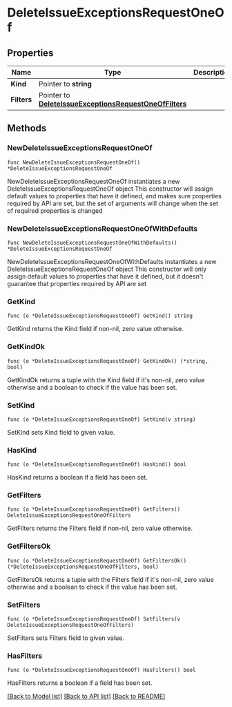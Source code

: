 # DeleteIssueExceptionsRequestOneOf

## Properties

Name | Type | Description | Notes
------------ | ------------- | ------------- | -------------
**Kind** | Pointer to **string** |  | [optional] 
**Filters** | Pointer to [**DeleteIssueExceptionsRequestOneOfFilters**](DeleteIssueExceptionsRequestOneOfFilters.md) |  | [optional] 

## Methods

### NewDeleteIssueExceptionsRequestOneOf

`func NewDeleteIssueExceptionsRequestOneOf() *DeleteIssueExceptionsRequestOneOf`

NewDeleteIssueExceptionsRequestOneOf instantiates a new DeleteIssueExceptionsRequestOneOf object
This constructor will assign default values to properties that have it defined,
and makes sure properties required by API are set, but the set of arguments
will change when the set of required properties is changed

### NewDeleteIssueExceptionsRequestOneOfWithDefaults

`func NewDeleteIssueExceptionsRequestOneOfWithDefaults() *DeleteIssueExceptionsRequestOneOf`

NewDeleteIssueExceptionsRequestOneOfWithDefaults instantiates a new DeleteIssueExceptionsRequestOneOf object
This constructor will only assign default values to properties that have it defined,
but it doesn't guarantee that properties required by API are set

### GetKind

`func (o *DeleteIssueExceptionsRequestOneOf) GetKind() string`

GetKind returns the Kind field if non-nil, zero value otherwise.

### GetKindOk

`func (o *DeleteIssueExceptionsRequestOneOf) GetKindOk() (*string, bool)`

GetKindOk returns a tuple with the Kind field if it's non-nil, zero value otherwise
and a boolean to check if the value has been set.

### SetKind

`func (o *DeleteIssueExceptionsRequestOneOf) SetKind(v string)`

SetKind sets Kind field to given value.

### HasKind

`func (o *DeleteIssueExceptionsRequestOneOf) HasKind() bool`

HasKind returns a boolean if a field has been set.

### GetFilters

`func (o *DeleteIssueExceptionsRequestOneOf) GetFilters() DeleteIssueExceptionsRequestOneOfFilters`

GetFilters returns the Filters field if non-nil, zero value otherwise.

### GetFiltersOk

`func (o *DeleteIssueExceptionsRequestOneOf) GetFiltersOk() (*DeleteIssueExceptionsRequestOneOfFilters, bool)`

GetFiltersOk returns a tuple with the Filters field if it's non-nil, zero value otherwise
and a boolean to check if the value has been set.

### SetFilters

`func (o *DeleteIssueExceptionsRequestOneOf) SetFilters(v DeleteIssueExceptionsRequestOneOfFilters)`

SetFilters sets Filters field to given value.

### HasFilters

`func (o *DeleteIssueExceptionsRequestOneOf) HasFilters() bool`

HasFilters returns a boolean if a field has been set.


[[Back to Model list]](../README.md#documentation-for-models) [[Back to API list]](../README.md#documentation-for-api-endpoints) [[Back to README]](../README.md)


